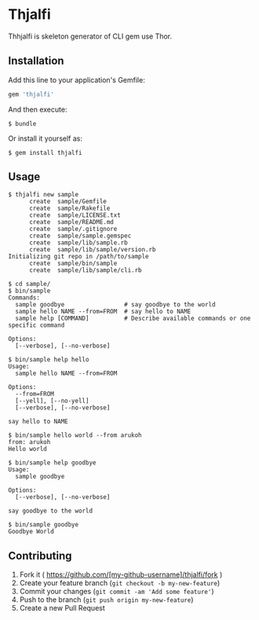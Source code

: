 # Thjalfi

Thhjalfi is skeleton generator of CLI gem use Thor.

## Installation

Add this line to your application's Gemfile:

```ruby
gem 'thjalfi'
```

And then execute:

    $ bundle

Or install it yourself as:

    $ gem install thjalfi

## Usage

```
$ thjalfi new sample
      create  sample/Gemfile
      create  sample/Rakefile
      create  sample/LICENSE.txt
      create  sample/README.md
      create  sample/.gitignore
      create  sample/sample.gemspec
      create  sample/lib/sample.rb
      create  sample/lib/sample/version.rb
Initializing git repo in /path/to/sample
      create  sample/bin/sample
      create  sample/lib/sample/cli.rb
```

```
$ cd sample/
$ bin/sample 
Commands:
  sample goodbye                 # say goodbye to the world
  sample hello NAME --from=FROM  # say hello to NAME
  sample help [COMMAND]          # Describe available commands or one specific command

Options:
  [--verbose], [--no-verbose]  
```

```
$ bin/sample help hello
Usage:
  sample hello NAME --from=FROM

Options:
  --from=FROM                  
  [--yell], [--no-yell]        
  [--verbose], [--no-verbose]  

say hello to NAME
```

```
$ bin/sample hello world --from arukoh
from: arukoh
Hello world
```

```
$ bin/sample help goodbye
Usage:
  sample goodbye

Options:
  [--verbose], [--no-verbose]  

say goodbye to the world
```

```
$ bin/sample goodbye
Goodbye World
```

## Contributing

1. Fork it ( https://github.com/[my-github-username]/thjalfi/fork )
2. Create your feature branch (`git checkout -b my-new-feature`)
3. Commit your changes (`git commit -am 'Add some feature'`)
4. Push to the branch (`git push origin my-new-feature`)
5. Create a new Pull Request
